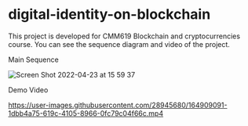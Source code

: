 # digital-identity-on-blockchain


This project is developed for CMM619 Blockchain and cryptocurrencies course. You can see the sequence diagram and video of the project.


Main Sequence 


![Screen Shot 2022-04-23 at 15 59 37](https://user-images.githubusercontent.com/28945680/164909073-f8d2b399-96a9-4e05-8d56-affe479cf083.png)


Demo Video


https://user-images.githubusercontent.com/28945680/164909091-1dbb4a75-619c-4105-8966-0fc79c04f66c.mp4

